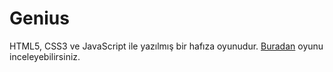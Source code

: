 Genius
======

HTML5, CSS3 ve JavaScript ile yazılmış bir hafıza oyunudur. <a href="http://sercaneraslan.github.io/genius/">Buradan</a> oyunu inceleyebilirsiniz.
